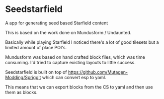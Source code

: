 # Seedstarfield
A app for generating seed based Starfield content

This is based on the work done on Mundusform / Undaunted.

Basically while playing Starfield I noticed there's a lot of good tilesets but a limited amount of place POI's.

Mundusform was based on hand crafted block files, which was time consuming. I'd tried to capture existing layouts to little success.

Seedstarfield is built on top of https://github.com/Mutagen-Modding/Spriggit which can convert esp to yaml.

This means that we can export blocks from the CS to yaml and then use them as blocks.
